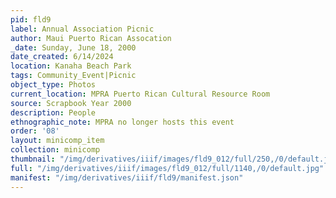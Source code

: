 ```yaml
---
pid: fld9
label: Annual Association Picnic
author: Maui Puerto Rican Assocation
_date: Sunday, June 18, 2000
date_created: 6/14/2024
location: Kanaha Beach Park
tags: Community_Event|Picnic
object_type: Photos
current_location: MPRA Puerto Rican Cultural Resource Room
source: Scrapbook Year 2000
description: People
ethnographic_note: MPRA no longer hosts this event
order: '08'
layout: minicomp_item
collection: minicomp
thumbnail: "/img/derivatives/iiif/images/fld9_012/full/250,/0/default.jpg"
full: "/img/derivatives/iiif/images/fld9_012/full/1140,/0/default.jpg"
manifest: "/img/derivatives/iiif/fld9/manifest.json"
---
```

